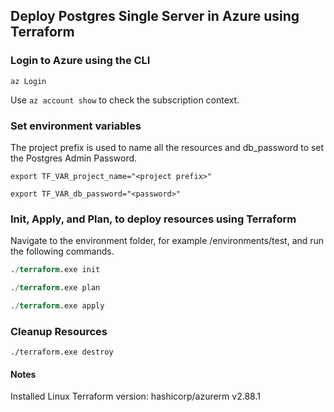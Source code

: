 
## Deploy Postgres Single Server in Azure using Terraform

### Login to Azure using the CLI

```
az Login
```

Use `az account show` to check the subscription context.

### Set environment variables

The project prefix is used to name all the resources and db_password to set the Postgres Admin Password.

```variables
export TF_VAR_project_name="<project prefix>"

export TF_VAR_db_password="<password>"
```


### Init, Apply, and Plan, to deploy resources using Terraform


Navigate to the environment folder, for example /environments/test, and run the following commands.

```terraform
./terraform.exe init

./terraform.exe plan

./terraform.exe apply
```

### Cleanup Resources

```
./terraform.exe destroy
```

#### Notes

Installed Linux Terraform version: hashicorp/azurerm v2.88.1 
